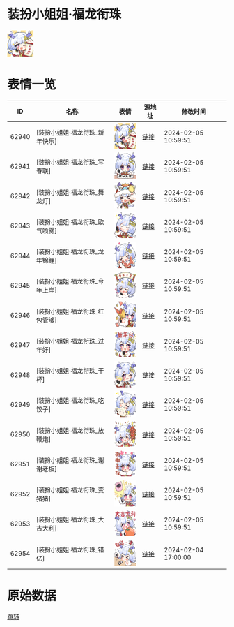 # 装扮小姐姐·福龙衔珠

<img src="./cover.png" height="60" alt="cover" />

# 表情一览

|ID|名称|表情|源地址|修改时间|
|----|----|----|----|----|
|62940|[装扮小姐姐·福龙衔珠_新年快乐]|<img src="./pic/062940_%5B装扮小姐姐·福龙衔珠_新年快乐%5D.png" height="60" alt="新年快乐"/>|[链接](https://i0.hdslb.com/bfs/garb/5a803e0519a3387186d7c110da80d2571664348c.png)|2024-02-05 10:59:51|
|62941|[装扮小姐姐·福龙衔珠_写春联]|<img src="./pic/062941_%5B装扮小姐姐·福龙衔珠_写春联%5D.png" height="60" alt="写春联"/>|[链接](https://i0.hdslb.com/bfs/garb/0ff1cbb959a546cb7b4db886cfb89f68a4428318.png)|2024-02-05 10:59:51|
|62942|[装扮小姐姐·福龙衔珠_舞龙灯]|<img src="./pic/062942_%5B装扮小姐姐·福龙衔珠_舞龙灯%5D.png" height="60" alt="舞龙灯"/>|[链接](https://i0.hdslb.com/bfs/garb/65c6902b5d309acaca80af5f86f83bb1c6ad8705.png)|2024-02-05 10:59:51|
|62943|[装扮小姐姐·福龙衔珠_欧气喷雾]|<img src="./pic/062943_%5B装扮小姐姐·福龙衔珠_欧气喷雾%5D.png" height="60" alt="欧气喷雾"/>|[链接](https://i0.hdslb.com/bfs/garb/8fcacce1e8f4ab1b14ffc23496df5a6392f55d61.png)|2024-02-05 10:59:51|
|62944|[装扮小姐姐·福龙衔珠_龙年锦鲤]|<img src="./pic/062944_%5B装扮小姐姐·福龙衔珠_龙年锦鲤%5D.png" height="60" alt="龙年锦鲤"/>|[链接](https://i0.hdslb.com/bfs/garb/1ea4c68a1254ded36a98a9d231430496ac44ebad.png)|2024-02-05 10:59:51|
|62945|[装扮小姐姐·福龙衔珠_今年上岸]|<img src="./pic/062945_%5B装扮小姐姐·福龙衔珠_今年上岸%5D.png" height="60" alt="今年上岸"/>|[链接](https://i0.hdslb.com/bfs/garb/cdd120da58adbff6bee2640f72d1924df7db3018.png)|2024-02-05 10:59:51|
|62946|[装扮小姐姐·福龙衔珠_红包管够]|<img src="./pic/062946_%5B装扮小姐姐·福龙衔珠_红包管够%5D.png" height="60" alt="红包管够"/>|[链接](https://i0.hdslb.com/bfs/garb/f3347ed1385b9ee104600a1376d3cd067042aa8f.png)|2024-02-05 10:59:51|
|62947|[装扮小姐姐·福龙衔珠_过年好]|<img src="./pic/062947_%5B装扮小姐姐·福龙衔珠_过年好%5D.png" height="60" alt="过年好"/>|[链接](https://i0.hdslb.com/bfs/garb/460bc05f9f1502d9fa632b39f4bc30290d7267d3.png)|2024-02-05 10:59:51|
|62948|[装扮小姐姐·福龙衔珠_干杯]|<img src="./pic/062948_%5B装扮小姐姐·福龙衔珠_干杯%5D.png" height="60" alt="干杯"/>|[链接](https://i0.hdslb.com/bfs/garb/c9f6998d9d88957d354aa597edd095b2055d3aad.png)|2024-02-05 10:59:51|
|62949|[装扮小姐姐·福龙衔珠_吃饺子]|<img src="./pic/062949_%5B装扮小姐姐·福龙衔珠_吃饺子%5D.png" height="60" alt="吃饺子"/>|[链接](https://i0.hdslb.com/bfs/garb/ff604eb587c42a6b37cdcd57453e8c439e8fed20.png)|2024-02-05 10:59:51|
|62950|[装扮小姐姐·福龙衔珠_放鞭炮]|<img src="./pic/062950_%5B装扮小姐姐·福龙衔珠_放鞭炮%5D.png" height="60" alt="放鞭炮"/>|[链接](https://i0.hdslb.com/bfs/garb/ec0c038cb1ac88a26d4ce3e4ed39ac909ba92f47.png)|2024-02-05 10:59:51|
|62951|[装扮小姐姐·福龙衔珠_谢谢老板]|<img src="./pic/062951_%5B装扮小姐姐·福龙衔珠_谢谢老板%5D.png" height="60" alt="谢谢老板"/>|[链接](https://i0.hdslb.com/bfs/garb/b7e646a5c91a26333166c323fdb2e5cb57f31274.png)|2024-02-05 10:59:51|
|62952|[装扮小姐姐·福龙衔珠_变猪猪]|<img src="./pic/062952_%5B装扮小姐姐·福龙衔珠_变猪猪%5D.png" height="60" alt="变猪猪"/>|[链接](https://i0.hdslb.com/bfs/garb/0eb0d5831a84a609ad373f42e0e7ef4eee066f97.png)|2024-02-05 10:59:51|
|62953|[装扮小姐姐·福龙衔珠_大吉大利]|<img src="./pic/062953_%5B装扮小姐姐·福龙衔珠_大吉大利%5D.png" height="60" alt="大吉大利"/>|[链接](https://i0.hdslb.com/bfs/garb/819f84c0f6acbdbf200e471124fbe7e9dcd1b101.png)|2024-02-05 10:59:51|
|62954|[装扮小姐姐·福龙衔珠_错亿]|<img src="./pic/062954_%5B装扮小姐姐·福龙衔珠_错亿%5D.png" height="60" alt="错亿"/>|[链接](https://i0.hdslb.com/bfs/garb/9b4787582d42655a899d074671513444be079f5f.png)|2024-02-04 17:00:00|

# 原始数据

[跳转](./raw.json)

